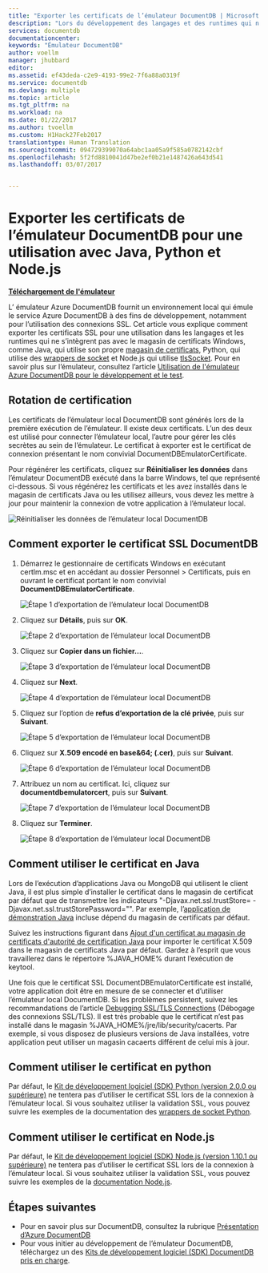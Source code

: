 ```yaml
---
title: "Exporter les certificats de l’émulateur DocumentDB | Microsoft Docs"
description: "Lors du développement des langages et des runtimes qui n’utilisent pas le magasin de certificats Windows, vous devrez exporter et gérer les certificats SSL. Cet article vous fournit des instructions pas à pas."
services: documentdb
documentationcenter: 
keywords: "Émulateur DocumentDB"
author: voellm
manager: jhubbard
editor: 
ms.assetid: ef43deda-c2e9-4193-99e2-7f6a88a0319f
ms.service: documentdb
ms.devlang: multiple
ms.topic: article
ms.tgt_pltfrm: na
ms.workload: na
ms.date: 01/22/2017
ms.author: tvoellm
ms.custom: H1Hack27Feb2017
translationtype: Human Translation
ms.sourcegitcommit: 094729399070a64abc1aa05a9f585a0782142cbf
ms.openlocfilehash: 5f2fd8810041d47be2ef0b21e1487426a643d541
ms.lasthandoff: 03/07/2017


---
```


# <a name="export-the-documentdb-emulator-certificates-for-use-with-java-python-and-nodejs"></a>Exporter les certificats de l’émulateur DocumentDB pour une utilisation avec Java, Python et Node.js

[**Téléchargement de l'émulateur**](https://aka.ms/documentdb-emulator)

L’ émulateur Azure DocumentDB fournit un environnement local qui émule le service Azure DocumentDB à des fins de développement, notamment pour l’utilisation des connexions SSL. Cet article vous explique comment exporter les certificats SSL pour une utilisation dans les langages et les runtimes qui ne s’intègrent pas avec le magasin de certificats Windows, comme Java, qui utilise son propre [magasin de certificats](https://docs.oracle.com/cd/E19830-01/819-4712/ablqw/index.html), Python, qui utilise des [wrappers de socket](https://docs.python.org/2/library/ssl.html) et Node.js qui utilise [tlsSocket](https://nodejs.org/api/tls.html#tls_tls_connect_options_callback). Pour en savoir plus sur l’émulateur, consultez l’article [Utilisation de l'émulateur Azure DocumentDB pour le développement et le test](./documentdb-nosql-local-emulator.md).

## <a name="certification-rotation"></a>Rotation de certification

Les certificats de l’émulateur local DocumentDB sont générés lors de la première exécution de l’émulateur. Il existe deux certificats. L’un des deux est utilisé pour connecter l’émulateur local, l’autre pour gérer les clés secrètes au sein de l’émulateur. Le certificat à exporter est le certificat de connexion présentant le nom convivial DocumentDBEmulatorCertificate.

Pour régénérer les certificats, cliquez sur **Réinitialiser les données** dans l’émulateur DocumentDB exécuté dans la barre Windows, tel que représenté ci-dessous. Si vous régénérez les certificats et les avez installés dans le magasin de certificats Java ou les utilisez ailleurs, vous devez les mettre à jour pour maintenir la connexion de votre application à l’émulateur local.

![Réinitialiser les données de l’émulateur local DocumentDB](./media/documentdb-nosql-local-emulator/azure-documentdb-database-local-emulator-reset-data.png)

## <a name="how-to-export-the-documentdb-ssl-certificate"></a>Comment exporter le certificat SSL DocumentDB

1. Démarrez le gestionnaire de certificats Windows en exécutant certlm.msc et en accédant au dossier Personnel > Certificats, puis en ouvrant le certificat portant le nom convivial **DocumentDBEmulatorCertificate**.

    ![Étape 1 d’exportation de l’émulateur local DocumentDB](./media/documentdb-nosql-local-emulator/azure-documentdb-database-local-emulator-export-step-1.png)

2. Cliquez sur **Détails**, puis sur **OK**.

    ![Étape 2 d’exportation de l’émulateur local DocumentDB](./media/documentdb-nosql-local-emulator/azure-documentdb-database-local-emulator-export-step-2.png)

3. Cliquez sur **Copier dans un fichier...**.

    ![Étape 3 d’exportation de l’émulateur local DocumentDB](./media/documentdb-nosql-local-emulator/azure-documentdb-database-local-emulator-export-step-3.png)

4. Cliquez sur **Next**.

    ![Étape 4 d’exportation de l’émulateur local DocumentDB](./media/documentdb-nosql-local-emulator/azure-documentdb-database-local-emulator-export-step-4.png)

5. Cliquez sur l’option de **refus d’exportation de la clé privée**, puis sur **Suivant**.

    ![Étape 5 d’exportation de l’émulateur local DocumentDB](./media/documentdb-nosql-local-emulator/azure-documentdb-database-local-emulator-export-step-5.png)

6. Cliquez sur **X.509 encodé en base&64; (.cer)**, puis sur **Suivant**.

    ![Étape 6 d’exportation de l’émulateur local DocumentDB](./media/documentdb-nosql-local-emulator/azure-documentdb-database-local-emulator-export-step-6.png)

7. Attribuez un nom au certificat. Ici, cliquez sur **documentdbemulatorcert**, puis sur **Suivant**.

    ![Étape 7 d’exportation de l’émulateur local DocumentDB](./media/documentdb-nosql-local-emulator/azure-documentdb-database-local-emulator-export-step-7.png)

8. Cliquez sur **Terminer**.

    ![Étape 8 d’exportation de l’émulateur local DocumentDB](./media/documentdb-nosql-local-emulator/azure-documentdb-database-local-emulator-export-step-8.png)

## <a name="how-to-use-the-certificate-in-java"></a>Comment utiliser le certificat en Java

Lors de l’exécution d’applications Java ou MongoDB qui utilisent le client Java, il est plus simple d’installer le certificat dans le magasin de certificat par défaut que de transmettre les indicateurs "-Djavax.net.ssl.trustStore=<keystore> -Djavax.net.ssl.trustStorePassword="<password>". Par exemple, l’[application de démonstration Java](https://localhost:8081/_explorer/index.html) incluse dépend du magasin de certificats par défaut.

Suivez les instructions figurant dans [Ajout d'un certificat au magasin de certificats d'autorité de certification Java](https://docs.microsoft.com/en-us/azure/java-add-certificate-ca-store) pour importer le certificat X.509 dans le magasin de certificats Java par défaut. Gardez à l’esprit que vous travaillerez dans le répertoire %JAVA_HOME% durant l’exécution de keytool.

Une fois que le certificat SSL DocumentDBEmulatorCertificate est installé, votre application doit être en mesure de se connecter et d’utiliser l’émulateur local DocumentDB. Si les problèmes persistent, suivez les recommandations de l’article [Debugging SSL/TLS Connections](http://docs.oracle.com/javase/7/docs/technotes/guides/security/jsse/ReadDebug.html) (Débogage des connexions SSL/TLS). Il est très probable que le certificat n’est pas installé dans le magasin %JAVA_HOME%/jre/lib/security/cacerts. Par exemple, si vous disposez de plusieurs versions de Java installées, votre application peut utiliser un magasin cacaerts différent de celui mis à jour.

## <a name="how-to-use-the-certificate-in-python"></a>Comment utiliser le certificat en python

Par défaut, le [Kit de développement logiciel (SDK) Python (version 2.0.0 ou supérieure)](https://docs.microsoft.com/en-us/azure/documentdb/documentdb-sdk-python) ne tentera pas d’utiliser le certificat SSL lors de la connexion à l’émulateur local. Si vous souhaitez utiliser la validation SSL, vous pouvez suivre les exemples de la documentation des [wrappers de socket Python](https://docs.python.org/2/library/ssl.html).

## <a name="how-to-use-the-certificate-in-nodejs"></a>Comment utiliser le certificat en Node.js

Par défaut, le [Kit de développement logiciel (SDK) Node.js (version 1.10.1 ou supérieure)](https://docs.microsoft.com/en-us/azure/documentdb/documentdb-sdk-node) ne tentera pas d’utiliser le certificat SSL lors de la connexion à l’émulateur local. Si vous souhaitez utiliser la validation SSL, vous pouvez suivre les exemples de la [documentation Node.js](https://nodejs.org/api/tls.html#tls_tls_connect_options_callback).

## <a name="next-steps"></a>Étapes suivantes
* Pour en savoir plus sur DocumentDB, consultez la rubrique [Présentation d’Azure DocumentDB](documentdb-introduction.md)
* Pour vous initier au développement de l’émulateur DocumentDB, téléchargez un des [Kits de développement logiciel (SDK) DocumentDB pris en charge](documentdb-sdk-dotnet.md).

